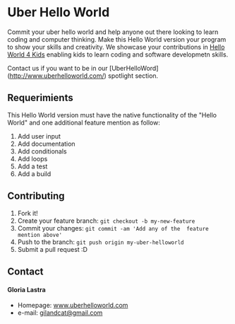 # Uber Hello World

Commit your uber hello world and help anyone out there looking to learn coding and computer thinking. Make this Hello World version your program to show your skills and creativity. We showcase your contributions in [Hello World 4 Kids](http://www.helloworld4kids.com/) enabling kids to learn coding and software developmetn skills.

Contact us if you want to be in our [UberHelloWord] (http://www.uberhelloworld.com/) spotlight section.   

## Requerimients

This Hello World version must have the native functionality of the "Hello World" and one additional feature mention as follow:

1. Add user input
2. Add documentation
3. Add conditionals 
4. Add loops
5. Add a test
6. Add a build

## Contributing

1. Fork it!
2. Create your feature branch: `git checkout -b my-new-feature`
3. Commit your changes: `git commit -am 'Add any of the  feature mention above'`
4. Push to the branch: `git push origin my-uber-helloworld`
5. Submit a pull request :D

## Contact
#### Gloria Lastra
* Homepage: www.uberhelloworld.com
* e-mail: gilandcat@gmail.com

